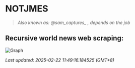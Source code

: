 # NOTJMES                                                 
> <i>Also known as: @sam_captures_ , depends on the job</i>

## Recursive world news web scraping:
![Graph](img/top_news.svg)
<!-- START -->
<i>Last updated: 2025-02-22 11:49:16.184525 (GMT+8)</i>
<!-- END -->